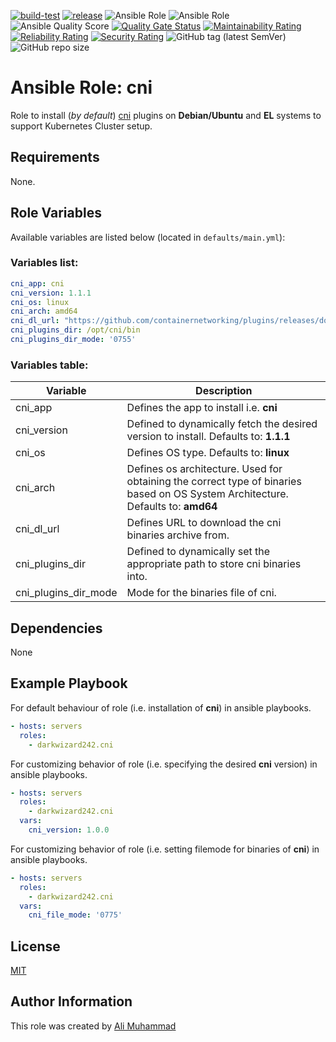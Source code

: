 [![build-test](https://github.com/darkwizard242/ansible-role-cni/workflows/build-and-test/badge.svg?branch=master)](https://github.com/darkwizard242/ansible-role-cni/actions?query=workflow%3Abuild-and-test) [![release](https://github.com/darkwizard242/ansible-role-cni/workflows/release/badge.svg)](https://github.com/darkwizard242/ansible-role-cni/actions?query=workflow%3Arelease) ![Ansible Role](https://img.shields.io/ansible/role/56911?color=dark%20green%20) ![Ansible Role](https://img.shields.io/ansible/role/d/56911?label=role%20downloads) ![Ansible Quality Score](https://img.shields.io/ansible/quality/56911?label=ansible%20quality%20score) [![Quality Gate Status](https://sonarcloud.io/api/project_badges/measure?project=ansible-role-cni&metric=alert_status)](https://sonarcloud.io/dashboard?id=ansible-role-cni) [![Maintainability Rating](https://sonarcloud.io/api/project_badges/measure?project=ansible-role-cni&metric=sqale_rating)](https://sonarcloud.io/dashboard?id=ansible-role-cni) [![Reliability Rating](https://sonarcloud.io/api/project_badges/measure?project=ansible-role-cni&metric=reliability_rating)](https://sonarcloud.io/dashboard?id=ansible-role-cni) [![Security Rating](https://sonarcloud.io/api/project_badges/measure?project=ansible-role-cni&metric=security_rating)](https://sonarcloud.io/dashboard?id=ansible-role-cni) ![GitHub tag (latest SemVer)](https://img.shields.io/github/tag/darkwizard242/ansible-role-cni?label=release) ![GitHub repo size](https://img.shields.io/github/repo-size/darkwizard242/ansible-role-cni?color=orange&style=flat-square)

# Ansible Role: cni

Role to install (_by default_) [cni](https://github.com/containernetworking/plugins) plugins on **Debian/Ubuntu** and **EL** systems to support Kubernetes Cluster setup.

## Requirements

None.

## Role Variables

Available variables are listed below (located in `defaults/main.yml`):

### Variables list:

```yaml
cni_app: cni
cni_version: 1.1.1
cni_os: linux
cni_arch: amd64
cni_dl_url: "https://github.com/containernetworking/plugins/releases/download/v{{ cni_version }}/cni-plugins-{{ cni_os }}-{{ cni_arch }}-v{{ cni_version }}.tgz"
cni_plugins_dir: /opt/cni/bin
cni_plugins_dir_mode: '0755'
```

### Variables table:

Variable             | Description
-------------------- | --------------------------------------------------------------------------------------------------------------------------------
cni_app              | Defines the app to install i.e. **cni**
cni_version          | Defined to dynamically fetch the desired version to install. Defaults to: **1.1.1**
cni_os               | Defines OS type. Defaults to: **linux**
cni_arch             | Defines os architecture. Used for obtaining the correct type of binaries based on OS System Architecture. Defaults to: **amd64**
cni_dl_url           | Defines URL to download the cni binaries archive from.
cni_plugins_dir      | Defined to dynamically set the appropriate path to store cni binaries into.
cni_plugins_dir_mode | Mode for the binaries file of cni.

## Dependencies

None

## Example Playbook

For default behaviour of role (i.e. installation of **cni**) in ansible playbooks.

```yaml
- hosts: servers
  roles:
    - darkwizard242.cni
```

For customizing behavior of role (i.e. specifying the desired **cni** version) in ansible playbooks.

```yaml
- hosts: servers
  roles:
    - darkwizard242.cni
  vars:
    cni_version: 1.0.0
```

For customizing behavior of role (i.e. setting filemode for binaries of **cni**) in ansible playbooks.

```yaml
- hosts: servers
  roles:
    - darkwizard242.cni
  vars:
    cni_file_mode: '0775'
```

## License

[MIT](https://github.com/darkwizard242/ansible-role-cni/blob/master/LICENSE)

## Author Information

This role was created by [Ali Muhammad](https://www.alimuhammad.dev/)
